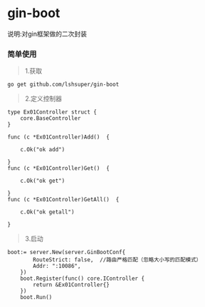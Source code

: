 # gin-boot
说明:对gin框架做的二次封装

### 简单使用

>1.获取
```
go get github.com/lshsuper/gin-boot
```

>2.定义控制器

```
type Ex01Controller struct {
	core.BaseController
}

func (c *Ex01Controller)Add()  {

	c.Ok("ok add")

}
func (c *Ex01Controller)Get()  {

	c.Ok("ok get")

}
func (c *Ex01Controller)GetAll()  {

	c.Ok("ok getall")

}

```

>3.启动

```
boot:= server.New(server.GinBootConf{
		RouteStrict: false,  //路由严格匹配（忽略大小写的匹配模式）
		Addr: ":10086",
	})
	boot.Register(func() core.IController {
		return &Ex01Controller{}
	})
	boot.Run()
	
```


